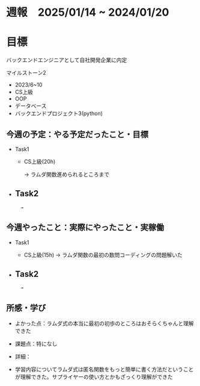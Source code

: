 # 週報　2025/01/14 ~ 2024/01/20

# 目標
バックエンドエンジニアとして自社開発企業に内定

マイルストーン2　
   - 2023/6~10
   - CS上級
   - OOP
   - データベース
   - バックエンドプロジェクト3(python)



## 今週の予定：やる予定だったこと・目標
- Task1
    - CS上級(20h)
        
        → ラムダ関数進められるところまで

- Task2
    -  
        
        → 



## 今週やったこと：実際にやったこと・実稼働
- Task1
    - CS上級(15h)
        → ラムダ関数の最初の数問コーディングの問題解いた
    
- Task2
    -  

        → 

    
## 所感・学び
- よかった点：ラムダ式の本当に最初の初歩のところはおそらくちゃんと理解できた
- 課題点：特になし
- 詳細：

- 学習内容についてラムダ式は匿名関数をもっと簡単に書く方法だということが理解できた。サプライヤーの使い方とかもざっくり理解ができた

